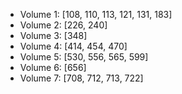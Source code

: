 - Volume 1: [108, 110, 113, 121, 131, 183]
- Volume 2: [226, 240]
- Volume 3: [348]
- Volume 4: [414, 454, 470]
- Volume 5: [530, 556, 565, 599]
- Volume 6: [656]
- Volume 7: [708, 712, 713, 722]
